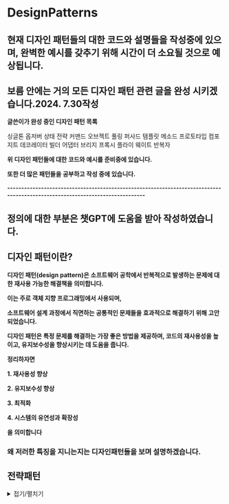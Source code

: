 # DesignPatterns
## 현재 디자인 패턴들의 대한 코드와 설명들을 작성중에 있으며, 완벽한 예시를 갖추기 위해 시간이 더 소요될 것으로 예상됩니다. 
## 보름 안에는 거의 모든 디자인 패턴 관련 글을 완성 시키겠습니다.2024. 7.30작성
**글쓴이가 완성 중인 디자인 패턴 목록**

싱글톤 옵저버 상태 전략 커맨드 오브젝트 풀링 퍼사드 템플릿 메소드 프로토타입 컴포지트 데코레이터 빌더 어댑터 브리지 프록시
플라이 웨이트 반복자

**위 디자인 패턴들에 대한 코드와 예시를 준비중에 있습니다.**

**또한 더 많은 패턴들을 공부하고 작성 중에 있습니다.**

**-----------------------------------------------------------------------------------------------------------------------------**

## 정의에 대한 부분은 챗GPT에 도움을 받아 작성하였습니다.
## 디자인 패턴이란?
**디자인 패턴(design pattern)은 소프트웨어 공학에서 반복적으로 발생하는 문제에 대한 재사용 가능한 해결책을 의미합니다.**

**이는 주로 객체 지향 프로그래밍에서 사용되며,** 

**소프트웨어 설계 과정에서 직면하는 공통적인 문제들을 효과적으로 해결하기 위해 고안되었습니다.**

**디자인 패턴은 특정 문제를 해결하는 가장 좋은 방법을 제공하며, 코드의 재사용성을 높이고, 유지보수성을 향상시키는 데 도움을 줍니다.**

**정리하자면**

**1. 재사용성 향상**

**2. 유지보수성 향상**

**3. 최적화**

**4. 시스템의 유연성과 확장성**

**을 의미합니다**

### 왜 저러한 특징을 지니는지는 디자인패턴들을 보며 설명하겠습니다.

## 전략패턴
<details>
  <summary>접기/펼치기</summary>
  <h3><strong>이 부분은 접혔다가 펼쳐집니다.</strong></h3>
  <h3><strong>추가적인 내용이 여기에 들어갈 수 있습니다.</strong></h3>
</details>
